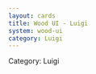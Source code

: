 ```yaml
---
layout: cards
title: Wood UI - Luigi
system: wood-ui
category: Luigi
---
```

<div class="alert alert-secondary mb-4"><span class="i18n innerHTML-category">Category: </span><span class="i18n innerHTML-cat-Luigi">Luigi</span></div>
